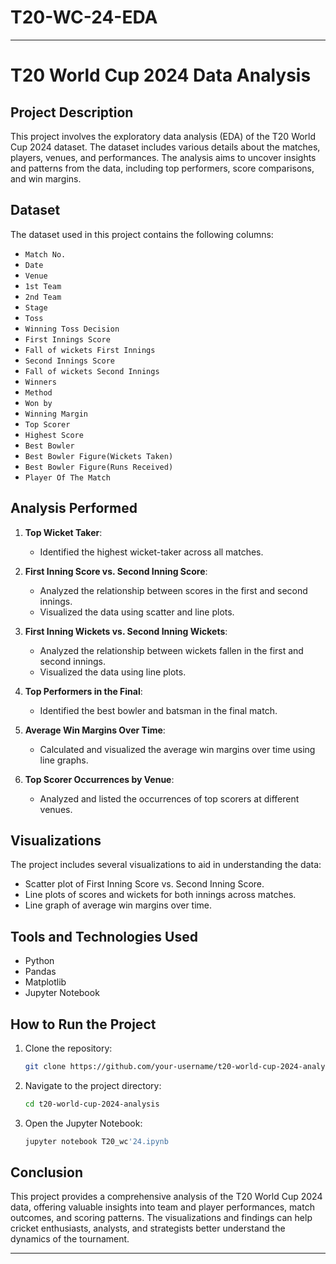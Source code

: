 # T20-WC-24-EDA

---

# T20 World Cup 2024 Data Analysis

## Project Description

This project involves the exploratory data analysis (EDA) of the T20 World Cup 2024 dataset. The dataset includes various details about the matches, players, venues, and performances. The analysis aims to uncover insights and patterns from the data, including top performers, score comparisons, and win margins.

## Dataset

The dataset used in this project contains the following columns:
- `Match No.`
- `Date`
- `Venue`
- `1st Team`
- `2nd Team`
- `Stage`
- `Toss`
- `Winning Toss Decision`
- `First Innings Score`
- `Fall of wickets First Innings`
- `Second Innings Score`
- `Fall of wickets Second Innings`
- `Winners`
- `Method`
- `Won by`
- `Winning Margin`
- `Top Scorer`
- `Highest Score`
- `Best Bowler`
- `Best Bowler Figure(Wickets Taken)`
- `Best Bowler Figure(Runs Received)`
- `Player Of The Match`

## Analysis Performed

1. **Top Wicket Taker**:
   - Identified the highest wicket-taker across all matches.

2. **First Inning Score vs. Second Inning Score**:
   - Analyzed the relationship between scores in the first and second innings.
   - Visualized the data using scatter and line plots.

3. **First Inning Wickets vs. Second Inning Wickets**:
   - Analyzed the relationship between wickets fallen in the first and second innings.
   - Visualized the data using line plots.

4. **Top Performers in the Final**:
   - Identified the best bowler and batsman in the final match.

5. **Average Win Margins Over Time**:
   - Calculated and visualized the average win margins over time using line graphs.

6. **Top Scorer Occurrences by Venue**:
   - Analyzed and listed the occurrences of top scorers at different venues.

## Visualizations

The project includes several visualizations to aid in understanding the data:
- Scatter plot of First Inning Score vs. Second Inning Score.
- Line plots of scores and wickets for both innings across matches.
- Line graph of average win margins over time.

## Tools and Technologies Used

- Python
- Pandas
- Matplotlib
- Jupyter Notebook

## How to Run the Project

1. Clone the repository:
   ```bash
   git clone https://github.com/your-username/t20-world-cup-2024-analysis.git
   ```
2. Navigate to the project directory:
   ```bash
   cd t20-world-cup-2024-analysis
   ```
3. Open the Jupyter Notebook:
   ```bash
   jupyter notebook T20_wc'24.ipynb
   ```

## Conclusion

This project provides a comprehensive analysis of the T20 World Cup 2024 data, offering valuable insights into team and player performances, match outcomes, and scoring patterns. The visualizations and findings can help cricket enthusiasts, analysts, and strategists better understand the dynamics of the tournament.

---
